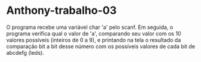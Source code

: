 # Anthony-trabalho-03
O programa recebe uma variável char 'a' pelo scanf. Em seguida, o programa verifica qual o valor de 'a',
comparando seu valor com os 10 valores possíveis (inteiros de 0 a 9), e printando na tela o resultado da comparação
bit a bit desse número com os possíveis valores de cada bit de abcdefg (leds).
